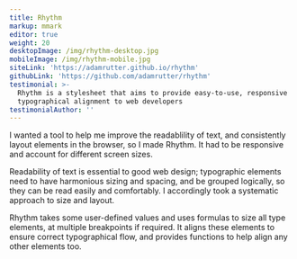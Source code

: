```yaml
---
title: Rhythm
markup: mmark
editor: true
weight: 20
desktopImage: /img/rhythm-desktop.jpg
mobileImage: /img/rhythm-mobile.jpg
siteLink: 'https://adamrutter.github.io/rhythm'
githubLink: 'https://github.com/adamrutter/rhythm'
testimonial: >-
  Rhythm is a stylesheet that aims to provide easy-to-use, responsive
  typographical alignment to web developers
testimonialAuthor: ''
---
```

I wanted a tool to help me improve the readablility of text, and consistently layout elements in the browser, so I made Rhythm. It had to be responsive and account for different screen sizes.

Readability of text is essential to good web design; typographic elements need to have harmonious sizing and spacing, and be grouped logically, so they can be read easily and comfortably. I accordingly took a systematic approach to size and layout.

Rhythm takes some user-defined values and uses formulas to size all type elements, at multiple breakpoints if required. It aligns these elements to ensure correct typographical flow, and provides functions to help align any other elements too.
